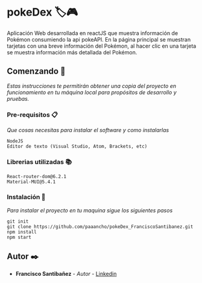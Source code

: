 # pokeDex 🏷🎮

Aplicación Web desarrollada en reactJS que muestra información de Pokémon consumiendo la api pokeAPI. En la página principal se muestran tarjetas con
una breve información del Pokémon, al hacer clic en una tarjeta se muestra información más detallada del Pokémon.

## Comenzando 🚀

_Estas instrucciones te permitirán obtener una copia del proyecto en funcionamiento en tu máquina local para propósitos de desarrollo y pruebas._

### Pre-requisitos 📋

_Que cosas necesitas para instalar el software y como instalarlas_

```
NodeJS
Editor de texto (Visual Studio, Atom, Brackets, etc)
```
### Librerias utilizadas 📚
```
React-router-dom@6.2.1
Material-MUI@5.4.1
```

### Instalación 🔧

_Para instalar el proyecto en tu maquina sigue los siguientes pasos_

```
git init 
git clone https://github.com/paaancho/pokeDex_FranciscoSantibanez.git
npm install
npm start
```

## Autor ✒️


* **Francisco Santibañez** - *Autor* - [Linkedin](https://www.linkedin.com/in/francisco-santibanezb/)